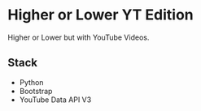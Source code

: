 # Higher or Lower YT Edition

Higher or Lower but with YouTube Videos.

## Stack

- Python
- Bootstrap
- YouTube Data API V3
